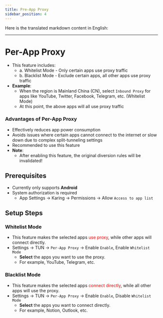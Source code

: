 ```yaml
---
title: Pre-App Proxy
sidebar_position: 4
---
```

Here is the translated markdown content in English:

---

# Per-App Proxy
- This feature includes:
  - a. Whitelist Mode - Only certain apps use proxy traffic
  - b. Blacklist Mode - Exclude certain apps, all other apps use proxy traffic
- **Example**:
  - When the region is Mainland China (CN), select `Inbound Proxy` for apps like YouTube, Twitter, Facebook, Telegram, etc. (Whitelist Mode)
  - At this point, the above apps will all use proxy traffic

### Advantages of Per-App Proxy
- Effectively reduces app power consumption
- Avoids issues where certain apps cannot connect to the internet or slow down due to complex split-tunneling settings
- Recommended to use this feature
- **Note**:
  - After enabling this feature, the original diversion rules will be invalidated!

## Prerequisites
- Currently only supports **Android**
- System authorization is required
  - App Settings -> Karing -> Permissions -> Allow `Access to app list`

## Setup Steps
### Whitelist Mode
- This feature makes the selected apps <font color="red">use proxy</font>, while other apps will connect directly.
- Settings -> TUN -> `Per-App Proxy` -> Enable `Enable`, Enable `Whitelist Mode`
  - **Select** the apps you want to use the proxy.
  - For example, YouTube, Telegram, etc.

### Blacklist Mode
- This feature makes the selected apps <font color="red">connect directly</font>, while all other apps will use the proxy.
- Settings -> TUN -> `Per-App Proxy` -> Enable `Enable`, Disable `Whitelist Mode`
  - **Select** the apps you want to connect directly.
  - For example, Notion, Outlook, etc.
